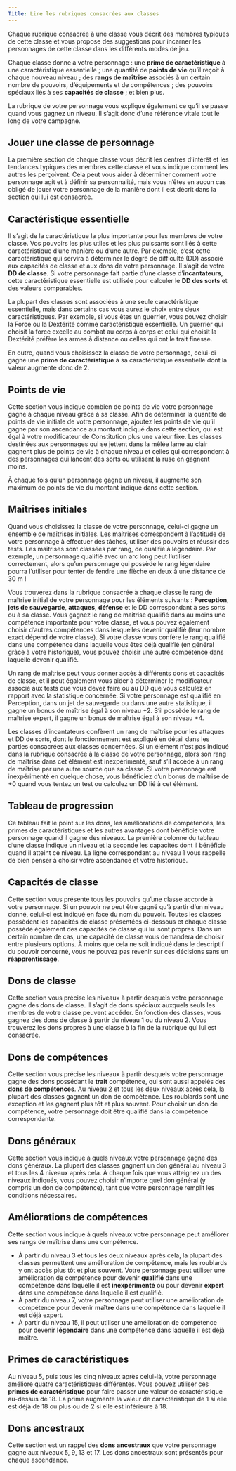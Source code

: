 ```yaml
---
Title: Lire les rubriques consacrées aux classes
---
```

Chaque rubrique consacrée à une classe vous décrit des membres typiques de cette classe et vous propose des suggestions pour incarner les personnages de cette classe dans les différents modes de jeu. 

Chaque classe donne à votre personnage : une **prime de caractéristique** à une caractéristique essentielle ; une quantité de **points de vie** qu’il reçoit à chaque nouveau niveau ; des **rangs de maîtrise** associés à un certain nombre de pouvoirs, d’équipements et de compétences ; des pouvoirs spéciaux liés à ses **capacités de classe** ; et bien plus. 

La rubrique de votre personnage vous explique également ce qu’il se passe quand vous gagnez un niveau. Il s’agit donc d’une référence vitale tout le long de votre campagne.

## Jouer une classe de personnage
La première section de chaque classe vous décrit les centres d’intérêt et les tendances typiques des membres cette classe et vous indique comment les autres les perçoivent. Cela peut vous aider à déterminer comment votre personnage agit et à définir sa personnalité, mais vous n’êtes en aucun cas obligé de jouer votre personnage de la manière dont il est décrit dans la section qui lui est consacrée.

## Caractéristique essentielle
Il s’agit de la caractéristique la plus importante pour les membres de votre classe. Vos pouvoirs les plus utiles et les plus puissants sont liés à cette caractéristique d’une manière ou d’une autre. Par exemple, c’est cette caractéristique qui servira à déterminer le degré de difficulté (DD) associé aux capacités de classe et aux dons de votre personnage. Il s’agit de votre **DD de classe**. Si votre personnage fait partie d’une classe d’**incantateurs**, cette caractéristique essentielle est utilisée pour calculer le **DD des sorts** et des valeurs comparables.

La plupart des classes sont associées à une seule caractéristique essentielle, mais dans certains cas vous aurez le choix entre deux caractéristiques. Par exemple, si vous êtes un guerrier, vous pouvez choisir la Force ou la Dextérité comme caractéristique essentielle. Un guerrier qui choisit la force excelle au combat au corps à corps et celui qui choisit la Dextérité préfère les armes à distance ou celles qui ont le trait finesse. 

En outre, quand vous choisissez la classe de votre personnage, celui-ci gagne une **prime de caractéristique** à sa caractéristique essentielle dont la valeur augmente donc de 2.

## Points de vie
Cette section vous indique combien de points de vie votre personnage gagne à chaque niveau grâce à sa classe. Afin de déterminer la quantité de points de vie initiale de votre personnage, ajoutez les points de vie qu’il gagne par son ascendance au montant indiqué dans cette section, qui est égal à votre modificateur de Constitution plus une valeur fixe. Les classes destinées aux personnages qui se jettent dans la mêlée lame au clair gagnent plus de points de vie à chaque niveau et celles qui correspondent à des personnages qui lancent des sorts ou utilisent la ruse en gagnent moins. 

À chaque fois qu’un personnage gagne un niveau, il augmente son maximum de points de vie du montant indiqué dans cette section.

## Maîtrises initiales
Quand vous choisissez la classe de votre personnage, celui-ci gagne un ensemble de maîtrises initiales. Les maîtrises correspondent à l’aptitude de votre personnage à effectuer des tâches, utiliser des pouvoirs et réussir des tests. Les maîtrises sont classées par rang, de qualifié à légendaire. Par exemple, un personnage qualifié avec un arc long peut l’utiliser correctement, alors qu’un personnage qui possède le rang légendaire pourra l’utiliser pour tenter de fendre une flèche en deux à une distance de 30 m ! 

Vous trouverez dans la rubrique consacrée à chaque classe le rang de maîtrise initial de votre personnage pour les éléments suivants : **Perception**, **jets de sauvegarde**, **attaques**, **défense** et le DD correspondant à ses sorts ou à sa classe. Vous gagnez le rang de maîtrise qualifié dans au moins une compétence importante pour votre classe, et vous pouvez également choisir d’autres compétences dans lesquelles devenir qualifié (leur nombre exact dépend de votre classe). Si votre classe vous confère le rang qualifié dans une compétence dans laquelle vous êtes déjà qualifié (en général grâce à votre historique), vous pouvez choisir une autre compétence dans laquelle devenir qualifié.

Un rang de maîtrise peut vous donner accès à différents dons et capacités de classe, et il peut également vous aider à déterminer le modificateur associé aux tests que vous devez faire ou au DD que vous calculez en rapport avec la statistique concernée. Si votre personnage est qualifié en Perception, dans un jet de sauvegarde ou dans une autre statistique, il gagne un bonus de maîtrise égal à son niveau +2. S’il possède le rang de maîtrise expert, il gagne un bonus de maîtrise égal à son niveau +4.

Les classes d’incantateurs confèrent un rang de maîtrise pour les attaques et DD de sorts, dont le fonctionnement est expliqué en détail dans les parties consacrées aux classes concernées. Si un élément n’est pas indiqué dans la rubrique consacrée à la classe de votre personnage, alors son rang de maîtrise dans cet élément est inexpérimenté, sauf s’il accède à un rang de maîtrise par une autre source que sa classe. Si votre personnage est inexpérimenté en quelque chose, vous bénéficiez d’un bonus de maîtrise de +0 quand vous tentez un test ou calculez un DD lié à cet élément.

## Tableau de progression
Ce tableau fait le point sur les dons, les améliorations de compétences, les primes de caractéristiques et les autres avantages dont bénéficie votre personnage quand il gagne des niveaux. La première colonne du tableau d’une classe indique un niveau et la seconde les capacités dont il bénéficie quand il atteint ce niveau. La ligne correspondant au niveau 1 vous rappelle de bien penser à choisir votre ascendance et votre historique.

## Capacités de classe
Cette section vous présente tous les pouvoirs qu’une classe accorde à votre personnage. Si un pouvoir ne peut être gagné qu’à partir d’un niveau donné, celui-ci est indiqué en face du nom du pouvoir. Toutes les classes possèdent les capacités de classe présentées ci-dessous et chaque classe possède également des capacités de classe qui lui sont propres. Dans un certain nombre de cas, une capacité de classe vous demandera de choisir entre plusieurs options. À moins que cela ne soit indiqué dans le descriptif du pouvoir concerné, vous ne pouvez pas revenir sur ces décisions sans un **réapprentissage**.

## Dons de classe
Cette section vous précise les niveaux à partir desquels votre personnage gagne des dons de classe. Il s’agit de dons spéciaux auxquels seuls les membres de votre classe peuvent accéder. En fonction des classes, vous gagnez des dons de classe à partir du niveau 1 ou du niveau 2. Vous trouverez les dons propres à une classe à la fin de la rubrique qui lui est consacrée.

## Dons de compétences
Cette section vous précise les niveaux à partir desquels votre personnage gagne des dons possédant le **trait** compétence, qui sont aussi appelés des **dons de compétences**. Au niveau 2 et tous les deux niveaux après cela, la plupart des classes gagnent un don de compétence. Les roublards sont une exception et les gagnent plus tôt et plus souvent. Pour choisir un don de compétence, votre personnage doit être qualifié dans la compétence correspondante.

## Dons généraux
Cette section vous indique à quels niveaux votre personnage gagne des dons généraux. La plupart des classes gagnent un don 
général au niveau 3 et tous les 4 niveaux après cela. À chaque fois que vous atteignez un des niveaux indiqués, vous pouvez choisir n’importe quel don général (y compris un don de compétence), tant que votre personnage remplit les conditions nécessaires.

## Améliorations de compétences
Cette section vous indique à quels niveaux votre personnage peut améliorer ses rangs de maîtrise dans une compétence. 
- À partir du niveau 3 et tous les deux niveaux après cela, la plupart des classes permettent une amélioration de compétence, mais les roublards y ont accès plus tôt et plus souvent. Votre personnage peut utiliser une amélioration de compétence pour devenir **qualifié** dans une compétence dans laquelle il est **inexpérimenté** ou pour devenir **expert** dans une compétence dans laquelle il est qualifié.
- À partir du niveau 7, votre personnage peut utiliser une amélioration de compétence pour devenir **maître** dans une compétence dans laquelle il est déjà expert. 
- À partir du niveau 15, il peut utiliser une amélioration de compétence pour devenir **légendaire** dans une compétence dans laquelle il est déjà maître.

## Primes de caractéristiques
Au niveau 5, puis tous les cinq niveaux après celui-là, votre personnage améliore quatre caractéristiques différentes. Vous pouvez utiliser ces **primes de caractéristique** pour faire passer une valeur de caractéristique au-dessus de 18. La prime augmente la valeur de caractéristique de 1 si elle est déjà de 18 ou plus ou de 2 si elle est inférieure à 18. 

## Dons ancestraux
Cette section est un rappel des **dons ancestraux** que votre personnage gagne aux niveaux 5, 9, 13 et 17. Les dons ancestraux sont présentés pour chaque ascendance.